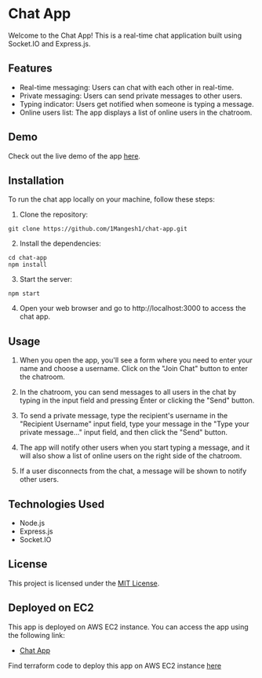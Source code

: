 
# Chat App

Welcome to the Chat App! This is a real-time chat application built using Socket.IO and Express.js.

## Features

- Real-time messaging: Users can chat with each other in real-time.
- Private messaging: Users can send private messages to other users.
- Typing indicator: Users get notified when someone is typing a message.
- Online users list: The app displays a list of online users in the chatroom.

## Demo

Check out the live demo of the app [here](https://chat-app-rhlw.onrender.com/).

## Installation

To run the chat app locally on your machine, follow these steps:

1. Clone the repository:

```
git clone https://github.com/1Mangesh1/chat-app.git
```

2. Install the dependencies:

```
cd chat-app
npm install
```

3. Start the server:

```
npm start
```

4. Open your web browser and go to http://localhost:3000 to access the chat app.

## Usage

1. When you open the app, you'll see a form where you need to enter your name and choose a username. Click on the "Join Chat" button to enter the chatroom.

2. In the chatroom, you can send messages to all users in the chat by typing in the input field and pressing Enter or clicking the "Send" button.

3. To send a private message, type the recipient's username in the "Recipient Username" input field, type your message in the "Type your private message..." input field, and then click the "Send" button.

4. The app will notify other users when you start typing a message, and it will also show a list of online users on the right side of the chatroom.

5. If a user disconnects from the chat, a message will be shown to notify other users.

## Technologies Used

- Node.js
- Express.js
- Socket.IO

## License

This project is licensed under the [MIT License](LICENSE).


## Deployed on EC2

This app is deployed on AWS EC2 instance. You can access the app using the following link:

- [Chat App](http//chat-app.mangeshbide.tech)

Find terraform code to deploy this app on AWS EC2 instance [here](https://github.com/1Mangesh1/chat-app-infra)


